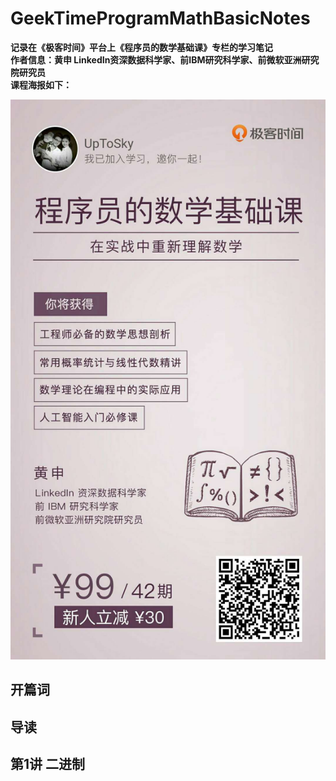 # GeekTimeProgramMathBasicNotes
**记录在《极客时间》平台上《程序员的数学基础课》专栏的学习笔记**  
**作者信息：黄申 LinkedIn资深数据科学家、前IBM研究科学家、前微软亚洲研究院研究员**    
**课程海报如下：**  

![课程海报](./picture/math.jpg )  
## 开篇词

## 导读

## 第1讲 二进制
